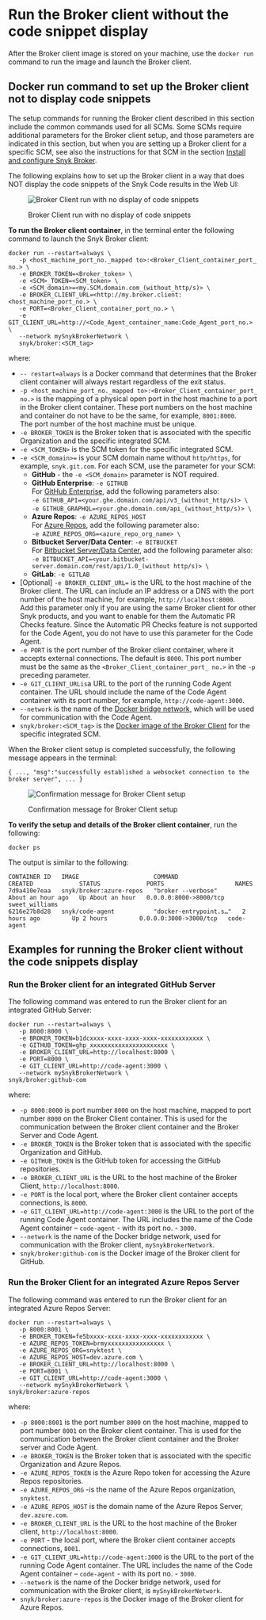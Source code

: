 # Run the Broker client without the code snippet display

After the Broker  client image is stored on your machine, use the `docker run` command to run the image and launch the Broker client.

## Docker run command to set up the Broker client not to display code snippets

The setup commands for running the Broker client described in this section include the common commands used for all SCMs. Some SCMs require additional parameters for the Broker client setup, and those parameters are indicated in this section, but when you are setting up a Broker client for a specific SCM, see also the instructions for that SCM in the section [Install and configure Snyk Broker](../../../install-and-configure-snyk-broker/).

The following explains how to set up the Broker client in a way that does NOT display the code snippets of the Snyk Code results in the Web UI:

<figure><img src="../../../../../.gitbook/assets/Broker - Results - without code snippets (1) (1) (1) (1) (1) (1) (1) (1) (1) (1) (1) (1) (1) (1) (1) (1) (1) (1) (1) (1) (1) (1) (1) (1) (1) (1) (1) (1) (1) (1) (1) (1) (1) (1) (1) (1) (4) (1).png" alt="Broker Client run with no display of code snippets"><figcaption><p>Broker Client run with no display of code snippets</p></figcaption></figure>

**To run the Broker client container**, in the terminal enter the following command to launch the Snyk Broker client:

```
docker run --restart=always \
   -p <host_machine_port_no._mapped to>:<Broker_Client_container_port_ no.> \
   -e BROKER_TOKEN=<Broker_token> \
   -e <SCM>_TOKEN=<SCM_token> \
   -e <SCM_domain>=<my.SCM.domain.com_(without_http/s)> \  
   -e BROKER_CLIENT_URL=<http://my.broker.client:<host_machine_port_no.> \
   -e PORT=<Broker_Client_container_port_no.> \
   -e GIT_CLIENT_URL=http://<Code_Agent_container_name:Code_Agent_port_no.> \
   --network mySnykBrokerNetwork \
   snyk/broker:<SCM_tag>
```

where:

* `-- restart=always` is a Docker command that determines that the Broker client container will always restart regardless of the exit status.
* `-p <host_machine_port_no._mapped to>:<Broker_Client_container_port_ no.>` is the mapping of a physical open port in the host machine to a port in the Broker client container. These port numbers on the host machine and container do not have to be the same, for example, `8001:8000`.\
  The port number of the host machine must be unique.
* `-e BROKER_TOKEN` is the Broker token that is associated with the specific Organization and the specific integrated SCM.
* `-e <SCM_TOKEN>` is the SCM token for the specific integrated SCM.
* `-e <SCM_domain>=` is your SCM domain name without `http/https`, for example, `snyk.git.com`. For each SCM, use the parameter for your SCM:
  * **GitHub** - the `-e <SCM_domain>` parameter is NOT required.
  * **GitHub Enterprise**: `-e GITHUB`\
    For [GitHub Enterprise](../../../install-and-configure-snyk-broker/github-enterprise-prerequisites-and-steps-to-install-and-configure-broker/github-enterprise-install-and-configure-using-docker.md), add the following parameters also:\
    `-e GITHUB_API=<your.ghe.domain.com/api/v3_(without_http/s)> \`\
    `-e GITHUB_GRAPHQL=<your.ghe.domain.com/api_(without_http/s)> \`
  * **Azure Repos**: `-e AZURE_REPOS_HOST`\
    For [Azure Repos](../../../install-and-configure-snyk-broker/azure-repos-prerequisites-and-steps-to-install-and-configure-broker/azure-repos-install-and-configure-using-docker.md), add the following parameter also:\
    `-e AZURE_REPOS_ORG=<azure_repo_org_name> \`
  * **Bitbucket Server/Data Center**: `-e BITBUCKET`\
    For [Bitbucket Server/Data Center](../../../install-and-configure-snyk-broker/bitbucket-server-data-center-prerequisites-and-steps-to-install-and-configure-broker/data-center.md), add the following parameter also:\
    `-e BITBUCKET_API=<your.bitbucket-server.domain.com/rest/api/1.0_(without http/s)> \`
  * **GitLab**: `-e GITLAB`
* \[Optional] `-e BROKER_CLIENT_URL=` is the URL to the host machine of the Broker client. The URL can include an IP address or a DNS with the port number of the host machine, for example, `http://localhost:8000`.\
  Add this parameter only if you are using the same Broker client for other Snyk products, and you want to enable for them the Automatic PR Checks feature. Since the Automatic PR Checks feature is not supported for the Code Agent, you do not have to use this parameter for the Code Agent.
* `-e PORT` is the port number of the Broker client container, where it accepts external connections. The default is `8000`. This port number must be the same as the `<Broker_Client_container_port_ no.>` in the `-p` preceding parameter.
* `-e GIT_CLIENT_URLis`a URL to the port of the running Code Agent container. The URL should include the name of the Code Agent container with its port number, for example, `http://code-agent:3000`.
* `--network` is the name of the [Docker bridge network](../create-network-for-broker-client-and-code-agent-communication.md), which will be used for communication with the Code Agent.
* `snyk/broker:<SCM_tag>` is the [Docker image of the Broker Client](download-or-update-the-snyk-broker-client-docker-image.md) for the specific integrated SCM.

When the Broker client setup is completed successfully, the following message appears in the terminal:

`{ ..., "msg":"successfully established a websocket connection to the broker server", ... }`

<figure><img src="../../../../../.gitbook/assets/Broker Client - Setup success message.png" alt="Confirmation message for Broker Client setup"><figcaption><p>Confirmation message for Broker Client setup</p></figcaption></figure>

**To verify the setup and details of the Broker client container**, run the following:

```
docker ps
```

The output is similar to the following:

```
CONTAINER ID   IMAGE                     COMMAND                  CREATED             STATUS             PORTS                    NAMES
7d9a410e7eaa   snyk/broker:azure-repos   "broker --verbose"       About an hour ago   Up About an hour   0.0.0.0:8000->8000/tcp   sweet_williams
6216e27b8d28   snyk/code-agent           "docker-entrypoint.s…"   2 hours ago         Up 2 hours         0.0.0.0:3000->3000/tcp   code-agent
```

## Examples for running the Broker client without the code snippets display

### **Run the Broker client for an integrated GitHub Server**

The following command was entered to run the Broker client for an integrated GitHub Server:

```
docker run --restart=always \
   -p 8000:8000 \
   -e BROKER_TOKEN=b1dcxxxx-xxxx-xxxx-xxxx-xxxxxxxxxxxx \
   -e GITHUB_TOKEN=ghp_xxxxxxxxxxxxxxxxxxxxxx \
   -e BROKER_CLIENT_URL=http://localhost:8000 \
   -e PORT=8000 \
   -e GIT_CLIENT_URL=http://code-agent:3000 \
   --network mySnykBrokerNetwork \
snyk/broker:github-com
```

where:

* `-p 8000:8000` is port number `8000` on the host machine, mapped to port number `8000` on the Broker Client container. This is used for the communication between the Broker client container and the Broker Server and Code Agent.
* `-e BROKER_TOKEN` is the Broker token that is associated with the specific Organization and GitHub.
* `-e GITHUB_TOKEN` is the GitHub token for accessing the GitHub repositories.
* `-e BROKER_CLIENT_URL` is the URL to the host machine of the Broker Client, `http://localhost:8000`.
* `-e PORT` is the local port, where the Broker client container accepts connections, is `8000`.
* `-e GIT_CLIENT_URL=http://code-agent:3000` is the URL to the port of the running Code Agent container. The URL includes the name of the Code Agent container – `code-agent` - with its port no. - `3000`.
* `--network` is the name of the Docker bridge network, used for communication with the Broker client, `mySnykBrokerNetwork`.
* `snyk/broker:github-com` is the Docker image of the Broker client for GitHub.

### **Run the Broker Client for an integrated Azure Repos Server**

The following command was entered to run the Broker client for an integrated Azure Repos Server:

```
docker run --restart=always \
   -p 8000:8001 \
   -e BROKER_TOKEN=fe5bxxxx-xxxx-xxxx-xxxx-xxxxxxxxxxxx \
   -e AZURE_REPOS_TOKEN=brmyxxxxxxxxxxxxxxxx \
   -e AZURE_REPOS_ORG=snyktest \
   -e AZURE_REPOS_HOST=dev.azure.com \
   -e BROKER_CLIENT_URL=http://localhost:8000 \
   -e PORT=8001 \
   -e GIT_CLIENT_URL=http://code-agent:3000 \
   --network mySnykBrokerNetwork \
snyk/broker:azure-repos
```

where:

* `-p 8000:8001` is the port number `8000` on the host machine, mapped to port number `8001` on the Broker client container. This is used for the communication between the Broker client container and the Broker server and Code Agent.
* `-e BROKER_TOKEN` is the Broker token that is associated with the specific Organization and Azure Repos.
* `-e AZURE_REPOS_TOKEN` is the Azure Repo token for accessing the Azure Repos repositories.
* `-e AZURE_REPOS_ORG` -is the name of the Azure Repos organization, `snyktest`.
* `-e AZURE_REPOS_HOST` is the domain name of the Azure Repos Server, `dev.azure.com`.
* `-e BROKER_CLIENT_URL` is the URL to the host machine of the Broker client, `http://localhost:8000`.
* `-e PORT` - the local port, where the Broker client container accepts connections, `8001`.
* `-e GIT_CLIENT_URL=http://code-agent:3000` is the URL to the port of the running Code Agent container. The URL includes the name of the Code Agent container – `code-agent` - with its port no. - `3000`.
* `--network` is the name of the Docker bridge network, used for communication with the Broker client, is `mySnykBrokerNetwork`.
* `snyk/broker:azure-repos` is the Docker image of the Broker client for Azure Repos.
